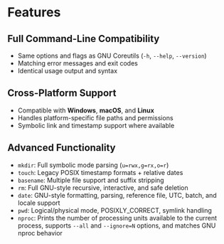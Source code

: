 # Features

## Full Command-Line Compatibility

* Same options and flags as GNU Coreutils (`-h`, `--help`, `--version`)
* Matching error messages and exit codes
* Identical usage output and syntax

## Cross-Platform Support

* Compatible with **Windows**, **macOS**, and **Linux**
* Handles platform-specific file paths and permissions
* Symbolic link and timestamp support where available

## Advanced Functionality

* `mkdir`: Full symbolic mode parsing (`u=rwx,g=rx,o=r`)
* `touch`: Legacy POSIX timestamp formats + relative dates
* `basename`: Multiple file support and suffix stripping
* `rm`: Full GNU-style recursive, interactive, and safe deletion
* `date`: GNU-style formatting, parsing, reference file, UTC, batch, and locale support
* `pwd`: Logical/physical mode, POSIXLY_CORRECT, symlink handling
* `nproc`: Prints the number of processing units available to the current process, supports `--all` and `--ignore=N` options, and matches GNU nproc behavior
